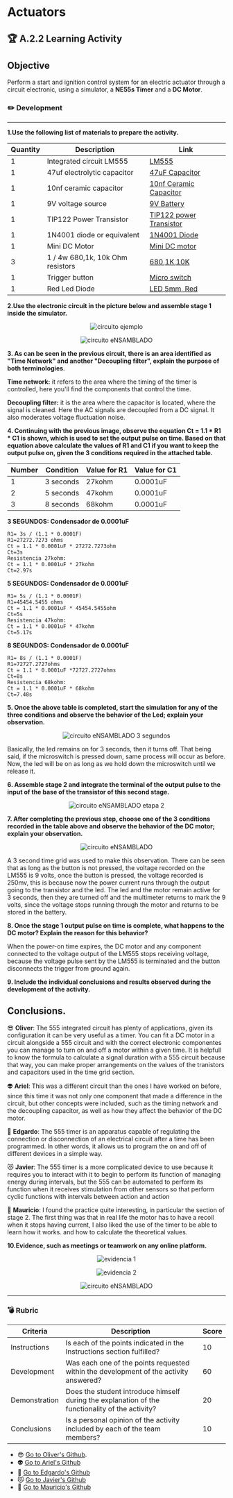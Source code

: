 # Actuators

## :trophy: A.2.2 Learning Activity

## Objective

Perform a start and ignition control system for an electric actuator through a circuit electronic, using a simulator, a **NE55s Timer** and a **DC Motor**.

### :pencil2: Development
___ 

**1.Use the following list of materials to prepare the activity.**

**Quantity** | **Description** | **Link**
-------- | ----------- | ----------
1 | Integrated circuit LM555 | [LM555](https://www.ti.com/store/ti/en/p/product/?p=LM555CN/NOPB)
1 | 47uf electrolytic capacitor | [47uF Capacitor](https://www.steren.com.mx/capacitor-electrolitico-radial-de-47-uf-micro-faradios-a-25-volts.html)
1 | 10nf ceramic capacitor | [10nf Ceramic Capacitor](https://articulo.mercadolibre.com.mx/MLM-783887724-capacitor-ceramico-pack-30-piezas-_JM?searchVariation=57755773246#searchVariation=57755773246&position=1&search_layout=stack&type=item&tracking_id=c6e28258-30ee-44c8-a889-d4281ac0eb1a)
1 | 9V voltage source | [9V Battery](https://www.duracell.in/product/ultra-alkaline-9v-batteries/)
1 | TIP122 Power Transistor | [TIP122 power Transistor](https://www.indiamart.com/proddetail/tip122-npn-power-darlington-transistor-10661030591.html)
1 | 1N4001 diode or equivalent | [1N4001 Diode](https://www.jameco.com/z/1N4001-Major-Brands-Diode-1N4001-50-Volt-1-Amp-General-Purpose-Rectifier_35975.html)
1 | Mini DC Motor | [Mini DC motor](https://www.allelectronics.com/item/dcm-491/mini-motor-1.5-3-vdc/1.html)
3 | 1 / 4w 680,1k, 10k Ohm resistors | [680](https://www.allelectronics.com/item/291-680/680-ohm-1/4-watt-resistor/1.html),[1K](https://www.allelectronics.com/item/291-1k/1k-ohm-1/4-watt-resistor/1.html),[10K](https://www.allelectronics.com/item/291-10k/10k-ohm-1/4-watt-resistor/1.html)
1 | Trigger button | [Micro switch](https://www.steren.com.mx/micro-switch-de-push-con-4-terminales-y-vastago-largo.html) 
1 | Red Led Diode | [LED 5mm, Red](https://www.steren.com.mx/led-de-5-mm-color-rojo-claro.html)

**2.Use the electronic circuit in the picture below and assemble stage 1 inside the simulator.**
<p align="center">
    <img alt="circuito ejemplo" src="https://github.com/olivervillalobos/SProgramables/blob/main/images/A2.2-CiruitoEjemplo.png?raw=true">
</p>

<p align="center">
    <img alt="circuito eNSAMBLADO" src="https://github.com/olivervillalobos/SProgramables/blob/main/images/A2.2-circuito_ensamblado.png?raw=true">
</p>

**3. As can be seen in the previous circuit, there is an area identified as "Time Network" and another "Decoupling filter", explain the purpose of both terminologies**.

**Time network:** it refers to the area where the timing of the timer is controlled, here you'll find the components that control the time.

**Decoupling filter:** it is the area where the capacitor is located, where the signal is cleaned. Here the AC signals are decoupled from a DC signal. It also moderates voltage fluctuation noise.

**4. Continuing with the previous image, observe the equation Ct = 1.1 * R1 * C1 is shown, **which is used to set the output pulse on time**. Based on that equation above calculate the values ​​of **R1 and C1** if you want to keep the output pulse on, given the 3 conditions required in the attached table.**

**Number** | **Condition** | **Value for R1** | **Value for C1**
---------- | ------------- | ---------------- | ----------------
1 | 3 seconds| 27kohm | 0.0001uF
2 | 5 seconds| 47kohm | 0.0001uF
3 | 8 seconds| 68kohm | 0.0001uF

**3 SEGUNDOS: Condensador de 0.0001uF**
```
R1= 3s / (1.1 * 0.0001F)
R1=27272.7273 ohms
Ct = 1.1 * 0.0001uF * 27272.7273ohm
Ct=3s
Resistencia 27kohm:
Ct = 1.1 * 0.0001uF * 27kohm
Ct=2.97s
```

**5 SEGUNDOS: Condensador de 0.0001uF**
```
R1= 5s / (1.1 * 0.0001F)
R1=45454.5455 ohms
Ct = 1.1 * 0.0001uF * 45454.5455ohm
Ct=5s
Resistencia 47kohm:
Ct = 1.1 * 0.0001uF * 47kohm
Ct=5.17s
```

**8 SEGUNDOS: Condensador de 0.0001uF**
```
R1= 8s / (1.1 * 0.0001F)
R1=72727.2727ohms
Ct = 1.1 * 0.0001uF *72727.2727ohms
Ct=8s
Resistencia 68kohm:
Ct = 1.1 * 0.0001uF * 68kohm
Ct=7.48s
```

**5. Once the above table is completed, start the simulation for any of the three conditions and observe the behavior of the Led; explain your observation.**

<p align="center">
    <img alt="circuito eNSAMBLADO 3 segundos" src="https://github.com/olivervillalobos/SProgramables/blob/main/images/A2.2-3segundos.png?raw=true">
</p>

Basically, the led remains on for 3 seconds, then it turns off. 
That being said, if the microswitch is pressed down, same process will occur as before.
Now, the led will be on as long as we hold down the microswitch until we release it. 

**6. Assemble stage 2 and integrate the terminal of the output pulse to the input of the base of the transistor of this second stage.**

<p align="center">
    <img alt="circuito eNSAMBLADO etapa 2" src="https://github.com/olivervillalobos/SProgramables/blob/main/images/A2.2-circuito_ensamblado_etapa2.png?raw=true">
</p>

**7. After completing the previous step, choose one of the 3 conditions recorded in the table above and observe the behavior of the DC motor; explain your observation.**

<p align="center">
    <img alt="circuito eNSAMBLADO" src="https://github.com/olivervillalobos/SProgramables/blob/main/images/A2.2-3segundos_etapa2.png?raw=true">
</p>

A 3 second time grid was used to make this observation. There can be seen that as long as the button is not pressed, the voltage recorded on the LM555 is 9 volts, once the button is pressed, the voltage recorded is 250mv, this is because now the power current runs through the output going to the transistor and the led. The led and the motor remain active for 3 seconds, then they are turned off and the multimeter returns to mark the 9 volts, since the voltage stops running through the motor and returns to be stored in the battery.

**8. Once the stage 1 output pulse on time is complete, what happens to the DC motor? Explain the reason for this behavior?**

When the power-on time expires, the DC motor and any component connected to the voltage output of the LM555 stops receiving voltage, because the voltage pulse sent by the LM555 is terminated and the button disconnects the trigger from ground again.

**9. Include the individual conclusions and results observed during the development of the activity.**

## Conclusions.
:sunglasses: **Oliver**:  The 555 integrated circuit has plenty of applications, given its configuration it can be very useful as a timer. You can fit a DC motor in a circuit alongside a 555 circuit and with the correct electronic componentes you can manage to turn on and off a motor within a given time. It is helpfull to know the formula to calculate a signal duration with a 555 circuit because that way, you can make proper arrangements on the values of the tranistors and capacitors used in the time grid section.

:alien: **Ariel**: This was a different circuit than the ones I have worked on before, since this time it was not only one component that made a difference in the circuit, but other concepts were included, such as the timing network and the decoupling capacitor, as well as how they affect the behavior of the DC motor. 

:dog: **Edgardo**: The 555 timer is an apparatus capable of regulating the connection or disconnection of an electrical circuit after a time has been programmed. In other words, it allows us to program the on and off of different devices in a simple way.

:heart_eyes_cat: **Javier**: The 555 timer is a more complicated device to use because it requires you to interact with it to begin to perform its function of managing energy during intervals, but the 555 can be automated to perform its function when it receives stimulation from other sensors so that perform cyclic functions with intervals between action and action


:see_no_evil: **Mauricio**: I found the practice quite interesting, in particular the section of stage 2. The first thing was that in real life the motor has to have a recoil when it stops having current, I also liked the use of the timer to be able to learn how it works. and how to calculate the theoretical values.

**10.Evidence, such as meetings or teamwork on any online platform.**
<p align="center">
    <img alt="evidencia 1" src="https://github.com/olivervillalobos/SProgramables/blob/main/images/A2.2-Evidencia1.png?raw=true">
</p>
<p align="center">
    <img alt="evidencia 2" src="https://github.com/olivervillalobos/SProgramables/blob/main/images/A2.2-Evidencia2.png?raw=true">
</p>
<p align="center">
    <img alt="circuito eNSAMBLADO" src="https://github.com/olivervillalobos/SProgramables/blob/main/images/A2.2-image.png?raw=true">
</p>

___

### :bomb: Rubric

Criteria | Description | Score
--------- | ----------- | -------
Instructions | Is each of the points indicated in the Instructions section fulfilled? | 10
Development | Was each one of the points requested within the development of the activity answered? | 60
Demonstration | Does the student introduce himself during the explanation of the functionality of the activity? | 20
Conclusions | Is a personal opinion of the activity included by each of the team members? | 10

* :sunglasses: [Go to Oliver's Github](https://github.com/olivervillalobos/SProgramables).
* :alien: [Go to Ariel's Github](https://github.com/MonroyAriel/SistemasProgramables_2020_1)
* :dog: [Go to Edgardo's Github](https://github.com/edgardoIbanez/SistemasProgramables)
* :heart_eyes_cat: [Go to Javier's Github](https://github.com/JavieRM3N/SistemasProgramables)
* :see_no_evil: [Go to Mauricio's Github](https://github.com/Mauricio211/SProgramables)
